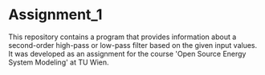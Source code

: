 # Assignment_1
This repository contains a program that provides information about a second-order high-pass or low-pass filter based on the given input values. It was developed as an assignment for the course 'Open Source Energy System Modeling' at TU Wien.
